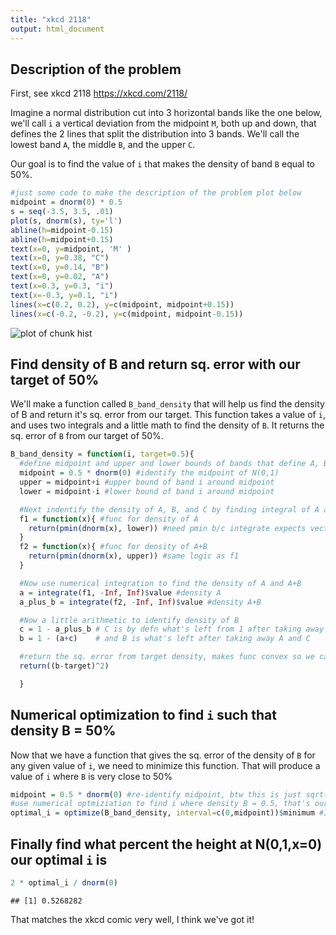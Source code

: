 ```yaml
---
title: "xkcd 2118"
output: html_document
---
```



## Description of the problem

First, see xkcd 2118 https://xkcd.com/2118/

Imagine a normal distribution cut into 3 horizontal bands like the one below, we'll call `i` a vertical deviation from the midpoint `M`, both up and down, that defines the 2 lines that split the distribution into 3 bands. We'll call the lowest band `A`, the middle `B`, and the upper `C`.

Our goal is to find the value of `i` that makes the density of band `B` equal to 50%.

```r
#just some code to make the description of the problem plot below
midpoint = dnorm(0) * 0.5
s = seq(-3.5, 3.5, .01)
plot(s, dnorm(s), ty='l')
abline(h=midpoint-0.15)
abline(h=midpoint+0.15)
text(x=0, y=midpoint, 'M' )
text(x=0, y=0.38, "C")
text(x=0, y=0.14, "B")
text(x=0, y=0.02, "A")
text(x=0.3, y=0.3, "i")
text(x=-0.3, y=0.1, "i")
lines(x=c(0.2, 0.2), y=c(midpoint, midpoint+0.15))
lines(x=c(-0.2, -0.2), y=c(midpoint, midpoint-0.15))
```

![plot of chunk hist](figure/hist-1.png)

## Find density of B and return sq. error with our target of 50%
We'll make a function called `B_band_density` that will help us find the density of B and return it's sq. error from our target. This function takes a value of `i`, and uses two integrals and a little math to find the density of `B`. It returns the sq. error of `B` from our target of 50%.


```r
B_band_density = function(i, target=0.5){
  #define midpoint and upper and lower bounds of bands that define A, B, and C
  midpoint = 0.5 * dnorm(0) #identify the midpoint of N(0,1)
  upper = midpoint+i #upper bound of band i around midpoint
  lower = midpoint-i #lower bound of band i around midpoint

  #Next indentify the density of A, B, and C by finding integral of A and A+B with the funcs below
  f1 = function(x){ #func for density of A
    return(pmin(dnorm(x), lower)) #need pmin b/c integrate expects vectorized func
  }
  f2 = function(x){ #func for density of A+B
    return(pmin(dnorm(x), upper)) #same logic as f1
  }

  #Now use numerical integration to find the density of A and A+B 
  a = integrate(f1, -Inf, Inf)$value #density A
  a_plus_b = integrate(f2, -Inf, Inf)$value #density A+B

  #Now a little arithmetic to identify density of B
  c = 1 - a_plus_b # C is by defn what's left from 1 after taking away A and B
  b = 1 - (a+c)    # and B is what's left after taking away A and C

  #return the sq. error from target density, makes func convex so we can numerically find minima
  return((b-target)^2)  

  }
```
## Numerical optimization to find `i` such that density B = 50%
Now that we have a function that gives the sq. error of the density of `B` for any given value of `i`, we need to minimize this function. That will produce a value of `i` where `B` is very close to 50%  

```r
midpoint = 0.5 * dnorm(0) #re-identify midpoint, btw this is just sqrt(2*pi)^-1 * 0.5 , cuz mean and var terms drop out
#use numerical optmiziation to find i where density B = 0.5, that's our target
optimal_i = optimize(B_band_density, interval=c(0,midpoint))$minimum #I really love this func in R
```
## Finally find what percent the height at N(0,1,x=0) our optimal `i` is

```r
2 * optimal_i / dnorm(0)
```

```
## [1] 0.5268282
```
That matches the xkcd comic very well, I think we've got it!
